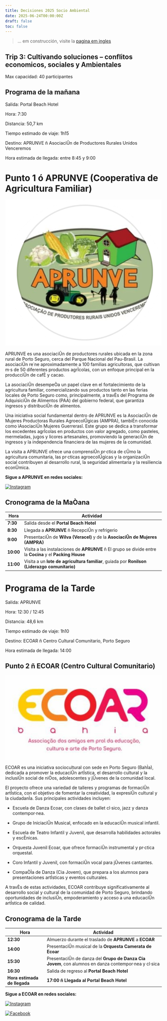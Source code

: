 ```yaml
---
title: Decisiones 2025 Socio Ambiental
date: 2025-06-24T00:00:00Z
draft: false
toc: false
---
```


> ... em construcción, visite la [pagina em ingles](trip3_en/)

## Trip 3: Cultivando soluciones –  conflitos economicos, sociales y Ambientales

Max capacidad: 40 participantes

## Programa de la mañana

Salida: Portal Beach Hotel

Hora: 7:30

Distancia: 50,7 km

Tiempo estimado de viaje: 1h15

Destino: APRUNVE ñ AsociaciÛn de Productores Rurales Unidos Venceremos

Hora estimada de llegada: entre 8:45 y 9:00

# Punto 1 ó APRUNVE (Cooperativa de Agricultura Familiar)

![APRUNVE](/images/APRUNVE.png)

APRUNVE es una asociaciÛn de productores rurales ubicada en la zona rural de Porto Seguro, cerca del Parque Nacional del Pau-Brasil. La asociaciÛn re˙ne aproximadamente a 100 familias agricultoras, que cultivan m·s de 50 diferentes productos agrÌcolas, con un enfoque principal en la producciÛn de cafÈ y cacao.

La asociaciÛn desempeÒa un papel clave en el fortalecimiento de la agricultura familiar, comercializando sus productos tanto en las ferias locales de Porto Seguro como, principalmente, a travÈs del Programa de AdquisiciÛn de Alimentos (PAA) del gobierno federal, que garantiza ingresos y distribuciÛn de alimentos.

Una iniciativa social fundamental dentro de APRUNVE es la AsociaciÛn de Mujeres Productoras Rurales AgroecolÛgicas (AMPRA), tambiÈn conocida como ìAsociaciÛn Mujeres Guerrerasî. Este grupo se dedica a transformar los excedentes agrÌcolas en productos con valor agregado, como pasteles, mermeladas, jugos y licores artesanales, promoviendo la generaciÛn de ingresos y la independencia financiera de las mujeres de la comunidad.

La visita a APRUNVE ofrece una comprensiÛn pr·ctica de cÛmo la agricultura comunitaria, las pr·cticas agroecolÛgicas y la organizaciÛn social contribuyen al desarrollo rural, la seguridad alimentaria y la resiliencia econÛmica.

**Sigue a APRUNVE en redes sociales:**

[![Instagram](https://img.shields.io/badge/Instagram-%40aprunve2023-%23E4405F?style=for-the-badge&logo=instagram)](https://www.instagram.com/aprunve2023/)


## Cronograma de la MaÒana

| **Hora**  | **Actividad**                                                                                             |
| --------- | --------------------------------------------------------------------------------------------------------- |
| **7:30**  | Salida desde el **Portal Beach Hotel**                                                                    |
| **8:30**  | Llegada a **APRUNVE** ñ RecepciÛn y refrigerio                                                            |
| **9:00**  | PresentaciÛn de **Wilva (Veracel)** y de la **AsociaciÛn de Mujeres (AMPRA)**                             |
| **10:00** | Visita a las instalaciones de **APRUNVE** ñ El grupo se divide entre la **Cocina** y el **Packing House** |
| **11:00** | Visita a un **lote de agricultura familiar**, guiada por **Ronilson (Liderazgo comunitario)**             |


# Programa de la Tarde

Salida: APRUNVE

Hora: 12:30 / 12:45

Distancia: 48,6 km

Tiempo estimado de viaje: 1h10

Destino: ECOAR ñ Centro Cultural Comunitario, Porto Seguro

Hora estimada de llegada: 14:00

## Punto 2 ñ ECOAR (Centro Cultural Comunitario)

![ECOAR](/images/ECOAR.jpg)

ECOAR es una iniciativa sociocultural con sede en Porto Seguro (BahÌa), dedicada a promover la educaciÛn artÌstica, el desarrollo cultural y la inclusiÛn social de niÒos, adolescentes y jÛvenes de la comunidad local.

El proyecto ofrece una variedad de talleres y programas de formaciÛn artÌstica, con el objetivo de fomentar la creatividad, la expresiÛn cultural y la ciudadanÌa. Sus principales actividades incluyen:

- Escuela de Danza Ecoar, con clases de ballet cl·sico, jazz y danza contempor·nea.

- Grupo de IniciaciÛn Musical, enfocado en la educaciÛn musical infantil.

- Escuela de Teatro Infantil y Juvenil, que desarrolla habilidades actorales y escÈnicas.

- Orquesta Juvenil Ecoar, que ofrece formaciÛn instrumental y pr·ctica orquestal.

- Coro Infantil y Juvenil, con formaciÛn vocal para jÛvenes cantantes.

- CompaÒÌa de Danza (Cia Jovem), que prepara a los alumnos para presentaciones artÌsticas y eventos culturales.

A travÈs de estas actividades, ECOAR contribuye significativamente al desarrollo social y cultural de la comunidad de Porto Seguro, brindando oportunidades de inclusiÛn, empoderamiento y acceso a una educaciÛn artÌstica de calidad.

## Cronograma de la Tarde

| **Hora**                     | **Actividad**                                                                                        |
| ---------------------------- | ---------------------------------------------------------------------------------------------------- |
| **12:30**                    | Almuerzo durante el traslado de **APRUNVE** a **ECOAR**                                              |
| **14:00**                    | PresentaciÛn musical de la **Orquesta Camerata de Ecoar**                                            |
| **15:30**                    | PresentaciÛn de danza del **Grupo de Danza Cia Jovem**, con alumnos en danza contempor·nea y cl·sica |
| **16:30**                    | Salida de regreso al **Portal Beach Hotel**                                                          |
| **Hora estimada de llegada** | **17:00 ñ Llegada al Portal Beach Hotel**                                                            |

**Sigue a ECOAR en redes sociales:**

[![Instagram](https://img.shields.io/badge/Instagram-%40ecoar.bahia-%23E4405F?style=for-the-badge&logo=instagram)](https://www.instagram.com/ecoar.bahia/)

[![Facebook](https://img.shields.io/badge/Facebook-ecoar.bahia-%231877F2?style=for-the-badge&logo=facebook)](https://www.facebook.com/ecoar.bahia/?locale=pt_BR)
